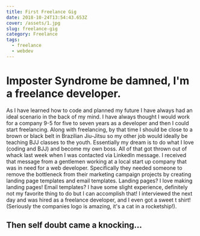 ```yaml
---
title: First Freelance Gig
date: 2018-10-24T13:54:43.653Z
cover: /assets/1.jpg
slug: freelance-gig
category: Freelance
tags:
  - freelance
  - webdev
---
```

# Imposter Syndrome be damned, I'm a freelance developer.



As I have learned how to code and planned my future I have always had an ideal scenario in the back of my mind. I have always thought I would work for a company 9-5 for five to seven years as a developer and then I could start freelancing. Along with freelancing, by that time I should be close to a brown or black belt in Brazilian Jiu-Jitsu so my other job would ideally be teaching BJJ classes to the youth.  Essentially my dream is to do what I love (coding and BJJ) and become my own boss. All of that got thrown out of whack last week when I was contacted via LinkedIn message. I received that message from a gentlemen working at a local start up company that was in need for a web developer. Specifically they needed someone to remove the bottleneck from their marketing campaign projects by creating landing page templates and email templates. Landing pages? I love making landing pages! Email templates? I have some slight experience, definitely not my favorite thing to do but I can accomplish that! I interviewed the next day and was hired as a freelance developer, and I even got a sweet t shirt! (Seriously the companies logo is amazing, it's a cat in a rocketship!).



## Then self doubt came a knocking...
